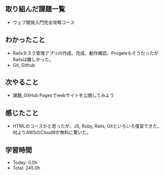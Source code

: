 ## 取り組んだ課題一覧
- ウェブ開発入門完全攻略コース
## わかったこと
- Railsタスク管理アプリの作成、完成、動作確認、ProgateもそうだったがRailsは難しかった。
- Git, Github
## 次やること
- 課題_GitHub Pagesでwebサイトを公開してみよう
## 感じたこと
- HTMLのコースかと思ったが、JS, Ruby, Rails, Gitといろいろ復習できた。何よりAWSのCloud9が無料に驚いた。
## 学習時間
- Today: 0.0h
- Total: 245.0h
